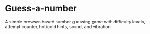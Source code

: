 # Guess-a-number
A simple browser-based number guessing game with difficulty levels, attempt counter, hot/cold hints, sound, and vibration
